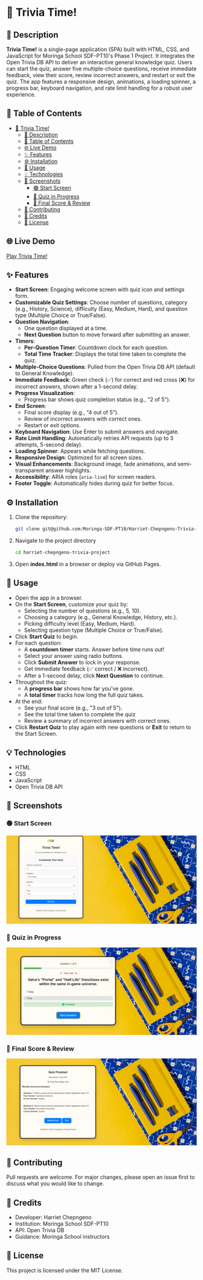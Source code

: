 # 🧠 Trivia Time!

## 📝 Description
**Trivia Time!** is a single-page application (SPA) built with HTML, CSS, and JavaScript for Moringa School SDF-PT10's Phase 1 Project. It integrates the Open Trivia DB API to deliver an interactive general knowledge quiz. Users can start the quiz, answer five multiple-choice questions, receive immediate feedback, view their score, review incorrect answers, and restart or exit the quiz. The app features a responsive design, animations, a loading spinner, a progress bar, keyboard navigation, and rate limit handling for a robust user experience.

## 📑 Table of Contents
- [🧠 Trivia Time!](#-trivia-time)
  - [📝 Description](#-description)
  - [📑 Table of Contents](#-table-of-contents)
  - [🌐 Live Demo](#-live-demo)
  - [✨ Features](#-features)
  - [⚙️ Installation](#️-installation)
  - [🚀 Usage](#-usage)
  - [💡 Technologies](#-technologies)
  - [📸 Screenshots](#-screenshots)
    - [🟢 Start Screen](#-start-screen)
    - [🔄 Quiz in Progress](#-quiz-in-progress)
    - [🏁 Final Score \& Review](#-final-score--review)
  - [🤝 Contributing](#-contributing)
  - [👥 Credits](#-credits)
  - [📄 License](#-license)


## 🌐 Live Demo
[Play Trivia Time!](https://moringa-sdf-pt10.github.io/Harriet-Chepngeno-Trivia-Project/)

## ✨ Features
- **Start Screen**: Engaging welcome screen with quiz icon and settings form.
- **Customizable Quiz Settings**: Choose number of questions, category (e.g., History, Science), difficulty (Easy, Medium, Hard), and question type (Multiple Choice or True/False).
- **Question Navigation**:
  - One question displayed at a time.
  - **Next Question** button to move forward after submitting an answer.
- **Timers**:
  - **Per-Question Timer**: Countdown clock for each question.
  - **Total Time Tracker**: Displays the total time taken to complete the quiz.
- **Multiple-Choice Questions**: Pulled from the Open Trivia DB API (default to General Knowledge).
- **Immediate Feedback**: Green check (✅) for correct and red cross (❌) for incorrect answers, shown after a 1-second delay.
- **Progress Visualization**:
  - Progress bar shows quiz completion status (e.g., "2 of 5").
- **End Screen**:
  - Final score display (e.g., "4 out of 5").
  - Review of incorrect answers with correct ones.
  - Restart or exit options.
- **Keyboard Navigation**: Use Enter to submit answers and navigate.
- **Rate Limit Handling**: Automatically retries API requests (up to 3 attempts, 5-second delay).
- **Loading Spinner**: Appears while fetching questions.
- **Responsive Design**: Optimized for all screen sizes.
- **Visual Enhancements**: Background image, fade animations, and semi-transparent answer highlights.
- **Accessibility**: ARIA roles (`aria-live`) for screen readers.
- **Footer Toggle**: Automatically hides during quiz for better focus.
  

## ⚙️ Installation
1. Clone the repository:
   ```bash
   git clone git@github.com:Moringa-SDF-PT10/Harriet-Chepngeno-Trivia-Project.git
   ```

2. Navigate to the project directory
   
   ```bash
   cd harriet-chepngeno-trivia-project
   ```

3. Open **index.html** in a browser or deploy via GitHub Pages.

## 🚀 Usage

- Open the app in a browser.
- On the **Start Screen**, customize your quiz by:
  - Selecting the number of questions (e.g., 5, 10).
  - Choosing a category (e.g., General Knowledge, History, etc.).
  - Picking difficulty level (Easy, Medium, Hard).
  - Selecting question type (Multiple Choice or True/False).
- Click **Start Quiz** to begin.
- For each question:
  - A **countdown timer** starts. Answer before time runs out!
  - Select your answer using radio buttons.
  - Click **Submit Answer** to lock in your response.
  - Get immediate feedback (✅ correct / ❌ incorrect).
  - After a 1-second delay, click **Next Question** to continue.
- Throughout the quiz:
  - A **progress bar** shows how far you've gone.
  - A **total timer** tracks how long the full quiz takes.
- At the end:
  - See your final score (e.g., "3 out of 5").
  - See the total time taken to complete the quiz
  - Review a summary of incorrect answers with correct ones.
- Click **Restart Quiz** to play again with new questions or **Exit** to return to the Start Screen.
  
## 💡 Technologies
- HTML
- CSS
- JavaScript
- Open Trivia DB API

## 📸 Screenshots

### 🟢 Start Screen
![Start Screen](/assets/Start-Screen.png)

### 🔄 Quiz in Progress
![Quiz](/assets/Quiz.png)

### 🏁 Final Score & Review
![Score](/assets/End-Screen.png)

## 🤝 Contributing
Pull requests are welcome. For major changes, please open an issue first to discuss what you would like to change.


## 👥 Credits
- Developer: Harriet Chepngeno
- Institution: Moringa School SDF-PT10
- API: Open Trivia DB
- Guidance: Moringa School instructors

## 📄 License
This project is licensed under the MIT License.
